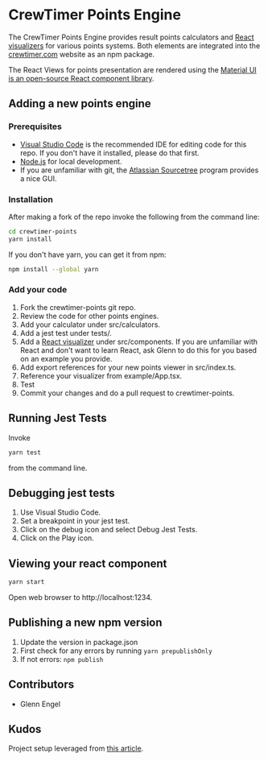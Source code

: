 # CrewTimer Points Engine

The CrewTimer Points Engine provides result points calculators and [React visualizers](https://react.dev/) for various points systems.  Both elements are integrated into the [crewtimer.com](https://crewtimer.com) website as an npm package.

The React Views for points presentation are rendered using the [Material UI is an open-source React component library](https://mui.com/material-ui/getting-started/overview/).

## Adding a new points engine

### Prerequisites

* [Visual Studio Code](https://code.visualstudio.com/) is the recommended IDE for editing code for this repo.  If you don't have it installed, please do that first.
* [Node.js](https://nodejs.org/en) for local development.
* If you are unfamiliar with git, the [Atlassian Sourcetree](https://www.sourcetreeapp.com/) program provides a nice GUI.

### Installation

After making a fork of the repo invoke the following from the command line:

```bash
cd crewtimer-points
yarn install
```

If you don't have yarn, you can get it from npm:

```bash
npm install --global yarn
```

### Add your code

1. Fork the crewtimer-points git repo.
2. Review the code for other points engines.
3. Add your calculator under src/calculators.
4. Add a jest test under tests/.
5. Add a [React visualizer](https://react.dev/) under src/components. If you are unfamiliar with React and don't want to learn React, ask Glenn to do this for you based on an example you provide.
6. Add export references for your new points viewer in src/index.ts.
7. Reference your visualizer from example/App.tsx.
8. Test
9. Commit your changes and do a pull request to crewtimer-points.

## Running Jest Tests

Invoke

```bash
yarn test
```

from the command line.

## Debugging jest tests

1. Use Visual Studio Code.
2. Set a breakpoint in your jest test.
3. Click on the debug icon and select Debug Jest Tests.
4. Click on the Play icon.

## Viewing your react component

```bash
yarn start
```

Open web browser to http://localhost:1234.

## Publishing a new npm version

1. Update the version in package.json
2. First check for any errors by running ```yarn prepublishOnly```
3. If not errors: ```npm publish```

## Contributors

* Glenn Engel

## Kudos

Project setup leveraged from [this article](https://betterprogramming.pub/how-to-create-and-publish-react-typescript-npm-package-with-demo-and-automated-build-80c40ec28aca).
